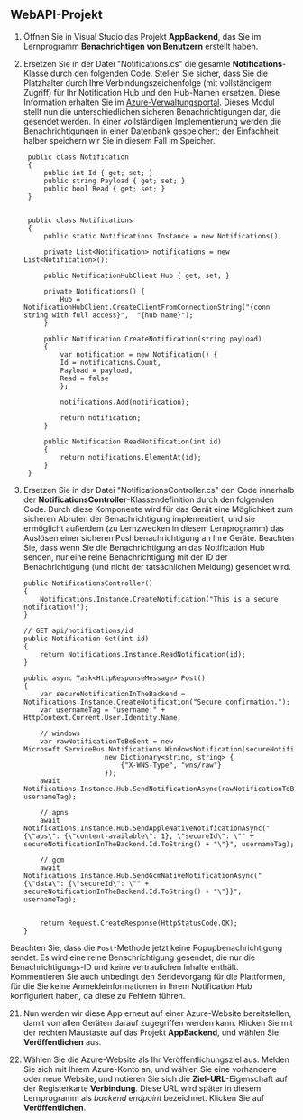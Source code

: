 ﻿## WebAPI-Projekt

1. Öffnen Sie in Visual Studio das Projekt **AppBackend**, das Sie im Lernprogramm **Benachrichtigen von Benutzern** erstellt haben.
2. Ersetzen Sie in der Datei "Notifications.cs" die gesamte **Notifications**-Klasse durch den folgenden Code. Stellen Sie sicher, dass Sie die Platzhalter durch Ihre Verbindungszeichenfolge (mit vollständigem Zugriff) für Ihr Notification Hub und den Hub-Namen ersetzen. Diese Information erhalten Sie im [Azure-Verwaltungsportal](http://manage.windowsazure.com). Dieses Modul stellt nun die unterschiedlichen sicheren Benachrichtigungen dar, die gesendet werden. In einer vollständigen Implementierung werden die Benachrichtigungen in einer Datenbank gespeichert; der Einfachheit halber speichern wir Sie in diesem Fall im Speicher.

		public class Notification
	    {
	        public int Id { get; set; }
	        public string Payload { get; set; }
	        public bool Read { get; set; }
	    }
    
    
	    public class Notifications
	    {
	        public static Notifications Instance = new Notifications();
	        
	        private List<Notification> notifications = new List<Notification>();
	
	        public NotificationHubClient Hub { get; set; }
	
	        private Notifications() {
	            Hub = NotificationHubClient.CreateClientFromConnectionString("{conn string with full access}", 	"{hub name}");
	        }

	        public Notification CreateNotification(string payload)
	        {
	            var notification = new Notification() {
                Id = notifications.Count,
                Payload = payload,
                Read = false
            	};

            	notifications.Add(notification);

            	return notification;
	        }

	        public Notification ReadNotification(int id)
	        {
	            return notifications.ElementAt(id);
	        }
	    }

20. Ersetzen Sie in der Datei "NotificationsController.cs" den Code innerhalb der **NotificationsController**-Klassendefinition durch den folgenden Code. Durch diese Komponente wird für das Gerät eine Möglichkeit zum sicheren Abrufen der Benachrichtigung implementiert, und sie ermöglicht außerdem (zu Lernzwecken in diesem Lernprogramm) das Auslösen einer sicheren Pushbenachrichtigung an Ihre Geräte. Beachten Sie, dass wenn Sie die Benachrichtigung an das Notification Hub senden, nur eine reine Benachrichtigung mit der ID der Benachrichtigung (und nicht der tatsächlichen Meldung) gesendet wird.

		public NotificationsController()
        {
            Notifications.Instance.CreateNotification("This is a secure notification!");
        }

        // GET api/notifications/id
        public Notification Get(int id)
        {
            return Notifications.Instance.ReadNotification(id);
        }

        public async Task<HttpResponseMessage> Post()
        {
            var secureNotificationInTheBackend = Notifications.Instance.CreateNotification("Secure confirmation.");
            var usernameTag = "username:" + HttpContext.Current.User.Identity.Name;

            // windows
            var rawNotificationToBeSent = new Microsoft.ServiceBus.Notifications.WindowsNotification(secureNotificationInTheBackend.Id.ToString(),
                            new Dictionary<string, string> {
                                {"X-WNS-Type", "wns/raw"}
                            });
            await Notifications.Instance.Hub.SendNotificationAsync(rawNotificationToBeSent, usernameTag);

            // apns
            await Notifications.Instance.Hub.SendAppleNativeNotificationAsync("{\"aps\": {\"content-available\": 1}, \"secureId\": \"" + secureNotificationInTheBackend.Id.ToString() + "\"}", usernameTag);

            // gcm
            await Notifications.Instance.Hub.SendGcmNativeNotificationAsync("{\"data\": {\"secureId\": \"" + secureNotificationInTheBackend.Id.ToString() + "\"}}", usernameTag);


            return Request.CreateResponse(HttpStatusCode.OK);
        }


Beachten Sie, dass die `Post`-Methode jetzt keine Popupbenachrichtigung sendet. Es wird eine reine Benachrichtigung gesendet, die nur die Benachrichtigungs-ID und keine vertraulichen Inhalte enthält. Kommentieren Sie auch unbedingt den Sendevorgang für die Plattformen, für die Sie keine Anmeldeinformationen in Ihrem Notification Hub konfiguriert haben, da diese zu Fehlern führen.

21. Nun werden wir diese App erneut auf einer Azure-Website bereitstellen, damit von allen Geräten darauf zugegriffen werden kann. Klicken Sie mit der rechten Maustaste auf das Projekt **AppBackend**, und wählen Sie **Veröffentlichen** aus.

24. Wählen Sie die Azure-Website als Ihr Veröffentlichungsziel aus. Melden Sie sich mit Ihrem Azure-Konto an, und wählen Sie eine vorhandene oder neue Website, und notieren Sie sich die **Ziel-URL**-Eigenschaft auf der Registerkarte **Verbindung**. Diese URL wird später in diesem Lernprogramm als *backend endpoint* bezeichnet. Klicken Sie auf **Veröffentlichen**.
<!--HONumber=42-->

